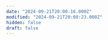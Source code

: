 ```yaml
---
date: "2024-09-21T20:00:16.000Z"
modified: "2024-09-21T20:00:23.000Z"
hidden: false
draft: false
---
```

